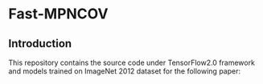 # Fast-MPNCOV

## Introduction
This repository contains the source code under TensorFlow2.0 framework and models trained on ImageNet 2012 dataset for the following paper:
